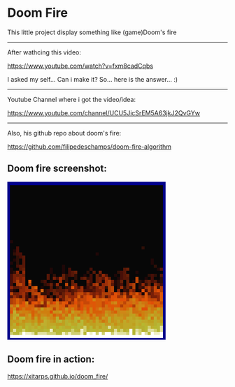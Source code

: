 # Doom Fire
This little project display something like (game)Doom's fire
<hr>
<p>
After wathcing this video:

https://www.youtube.com/watch?v=fxm8cadCqbs

I asked my self... Can i make it?
So... here is the answer... :)
</p>
<hr>
<p>
Youtube Channel where i got the video/idea:

https://www.youtube.com/channel/UCU5JicSrEM5A63jkJ2QvGYw
</p>
<hr>
<p>
Also, his github repo about doom's fire:

https://github.com/filipedeschamps/doom-fire-algorithm
</p>


## Doom fire screenshot:
![Domm_fire](img/doom_fire.gif)

## Doom fire in action:

https://xitarps.github.io/doom_fire/
